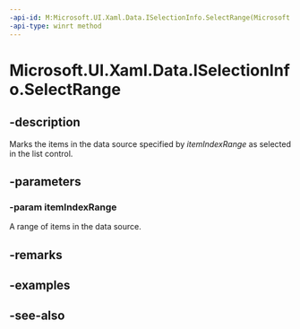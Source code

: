 ```yaml
---
-api-id: M:Microsoft.UI.Xaml.Data.ISelectionInfo.SelectRange(Microsoft.UI.Xaml.Data.ItemIndexRange)
-api-type: winrt method
---
```


<!-- Method syntax
public void SelectRange(Windows.UI.Xaml.Data.ItemIndexRange itemIndexRange)
-->

# Microsoft.UI.Xaml.Data.ISelectionInfo.SelectRange

## -description
Marks the items in the data source specified by *itemIndexRange* as selected in the list control.

## -parameters
### -param itemIndexRange
A range of items in the data source.

## -remarks

## -examples

## -see-also
